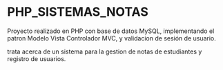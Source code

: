 # PHP_SISTEMAS_NOTAS
<p>Proyecto realizado en PHP con base de datos MySQL, implementando el patron Modelo Vista Controlador MVC, y validacion de sesión de usuario.</p>
<p>trata acerca de un sistema para la gestion de notas de estudiantes y registro de usuarios.</p>
